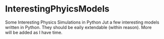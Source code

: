 # InterestingPhyicsModels
Some Interesting Physics Simulations in Python
Jut a few interesting models written in Python. They should be eaily extendable (within reason). More will be added as I have time.

